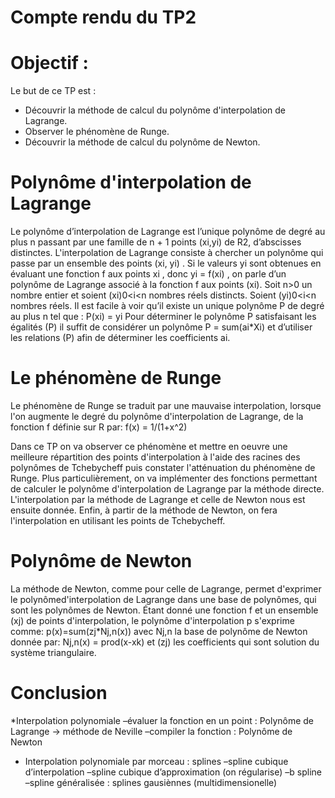# Compte rendu du TP2

# Objectif :
Le but de ce TP est :
* Découvrir la méthode de calcul du polynôme d'interpolation de Lagrange.
* Observer le phénomène de Runge.
* Découvrir la méthode de calcul du polynôme de Newton.

# Polynôme d'interpolation de Lagrange
Le polynôme d’interpolation de Lagrange est l’unique polynôme de degré au plus n passant par une famille de n + 1 points (xi,yi) de R2, d’abscisses distinctes. 
L'interpolation de Lagrange consiste à chercher un polynôme qui passe par un ensemble des points (xi, yi) . Si le valeurs yi sont obtenues en évaluant une fonction f aux points xi , donc yi = f(xi) , on parle d’un polynôme de Lagrange associé à la fonction f aux points (xi).
Soit n>0 un nombre entier et soient (xi)0<i<n nombres réels distincts. Soient (yi)0<i<n nombres réels. Il est facile à voir qu’il existe un unique polynôme P de degré au plus n tel que : P(xi) = yi
Pour déterminer le polynôme P satisfaisant les égalités (P) il suffit de considérer un polynôme P = sum(ai*Xi) et d’utiliser les relations (P) afin de déterminer les coefficients ai.

# Le phénomène de Runge 
Le phénomène de Runge se traduit par une mauvaise interpolation, lorsque l'on augmente le degré du polynôme d'interpolation de Lagrange, de la fonction f définie sur R par:
f(x) = 1/(1+x^2)

Dans ce TP on va observer ce phénomène et mettre en oeuvre une meilleure répartition des points d'interpolation à l'aide des racines des polynômes de Tchebycheff puis constater l'atténuation du phénomène de Runge. Plus particulièrement, on va implémenter des fonctions permettant de calculer le polynôme d'interpolation de Lagrange par la méthode directe. L'interpolation par la méthode de Lagrange et celle de Newton nous est ensuite donnée. Enfin, à partir de la méthode de Newton, on fera l'interpolation en utilisant les points de Tchebycheff.

# Polynôme de Newton
La méthode de Newton, comme pour celle de Lagrange, permet d'exprimer le polynômed'interpolation de Lagrange dans une base de polynômes, qui sont les polynômes de Newton. Étant donné une fonction f et un ensemble (xj) de points d'interpolation, le polynôme d'interpolation p s'exprime comme:
p(x)=sum(zj*Nj,n(x))
avec Nj,n la base de polynôme de Newton donnée par:
Nj,n(x) = prod(x-xk)
et (zj) les coefficients qui sont solution du système triangulaire.

# Conclusion
*Interpolation polynomiale
 –évaluer la fonction en un point : Polynôme de Lagrange -> méthode de Neville
 –compiler la fonction : Polynôme de Newton 
* Interpolation polynomiale par morceau : splines
 –spline cubique d’interpolation
 –spline cubique d’approximation (on régularise)
 –b spline
 –spline généralisée : splines gausiènnes (multidimensionelle)






